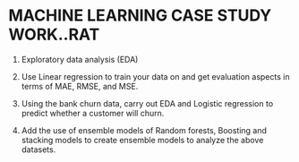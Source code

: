 # MACHINE LEARNING CASE STUDY WORK..RAT

1. Exploratory data analysis (EDA)

2. Use Linear regression to train your data on and get evaluation aspects in terms of MAE, RMSE, and MSE.

3. Using the bank churn data, carry out EDA and Logistic regression to predict whether a customer will churn.

4. Add the use of ensemble models of Random forests, Boosting and stacking models to create ensemble models to analyze the above datasets.
